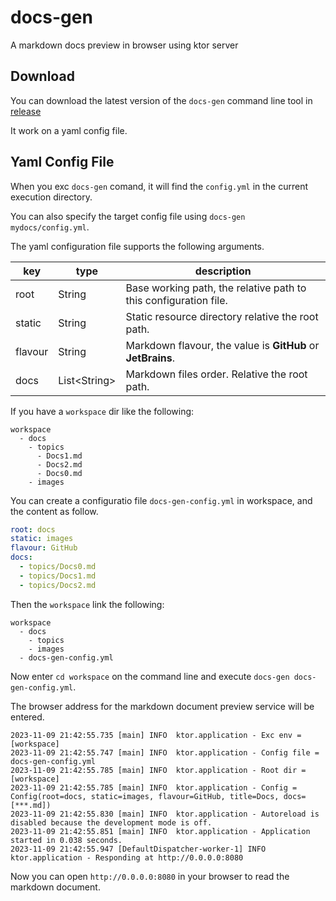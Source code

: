 # docs-gen
 A markdown docs preview in browser using ktor server

## Download

You can download the latest version of the `docs-gen` command line tool in [release](https://github.com/szkug/docs-gen/releases)

It work on a yaml config file.

## Yaml Config File

When you exc `docs-gen` comand, it will find the `config.yml` in the current execution directory.

You can also specify the target config file using `docs-gen mydocs/config.yml`.

The yaml configuration file supports the following arguments.

| key | type | description |
| --- | ---- | ----------- |
| root | String | Base working path, the relative path to this configuration file. |
| static | String | Static resource directory relative the root path. |
| flavour | String | Markdown flavour, the value is **GitHub** or **JetBrains**. |
| docs | List\<String> | Markdown files order. Relative the root path. |

If you have a `workspace` dir like the following:

```
workspace
  - docs
    - topics
      - Docs1.md
      - Docs2.md
      - Docs0.md
    - images
```

You can create a configuratio file `docs-gen-config.yml` in workspace, and the content as follow.

```yaml
root: docs
static: images
flavour: GitHub
docs:
  - topics/Docs0.md
  - topics/Docs1.md
  - topics/Docs2.md
```

Then the `workspace` link the following:

```
workspace
  - docs
    - topics
    - images
  - docs-gen-config.yml
```

Now enter `cd workspace` on the command line and execute `docs-gen docs-gen-config.yml`.

The browser address for the markdown document preview service will be entered.

```
2023-11-09 21:42:55.735 [main] INFO  ktor.application - Exc env = [workspace]
2023-11-09 21:42:55.747 [main] INFO  ktor.application - Config file = docs-gen-config.yml
2023-11-09 21:42:55.785 [main] INFO  ktor.application - Root dir = [workspace]
2023-11-09 21:42:55.785 [main] INFO  ktor.application - Config = Config(root=docs, static=images, flavour=GitHub, title=Docs, docs=[***.md])
2023-11-09 21:42:55.830 [main] INFO  ktor.application - Autoreload is disabled because the development mode is off.
2023-11-09 21:42:55.851 [main] INFO  ktor.application - Application started in 0.038 seconds.
2023-11-09 21:42:55.947 [DefaultDispatcher-worker-1] INFO  ktor.application - Responding at http://0.0.0.0:8080
```

Now you can open `http://0.0.0.0:8080` in your browser to read the markdown document.
